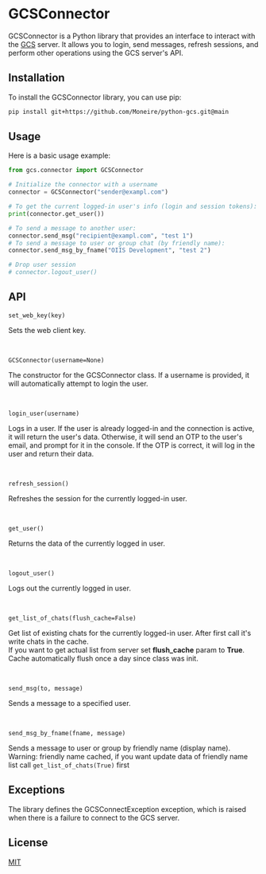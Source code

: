 # GCSConnector
GCSConnector is a Python library that provides an interface to interact with the [GCS](https://armgs.team/) server. It allows you to login, send messages, refresh sessions, and perform other operations using the GCS server's API.

## Installation
To install the GCSConnector library, you can use pip:

```bash
pip install git+https://github.com/Moneire/python-gcs.git@main 
```
## Usage
Here is a basic usage example:

```python
from gcs.connector import GCSConnector

# Initialize the connector with a username
connector = GCSConnector("sender@exampl.com")

# To get the current logged-in user's info (login and session tokens):
print(connector.get_user())

# To send a message to another user:
connector.send_msg("recipient@exampl.com", "test 1")
# To send a message to user or group chat (by friendly name):
connector.send_msg_by_fname("OIIS Development", "test 2")

# Drop user session
# connector.logout_user()

```

## API
```
set_web_key(key)
```
Sets the web client key.  

<br />

```
GCSConnector(username=None)
```
The constructor for the GCSConnector class. If a username is provided, it will automatically attempt to login the user.

<br />


```
login_user(username)
```
Logs in a user. If the user is already logged-in and the connection is active, it will return the user's data. Otherwise, it will send an OTP to the user's email, and prompt for it in the console. If the OTP is correct, it will log in the user and return their data.

<br />

```
refresh_session()
```
Refreshes the session for the currently logged-in user.

<br />

```
get_user()
```
Returns the data of the currently logged in user.

<br />

```
logout_user()
```
Logs out the currently logged in user.

<br />

```
get_list_of_chats(flush_cache=False)
```
Get list of existing chats for the currently logged-in user. 
After first call it's write chats in the cache.<br /> 
If you want to get actual list from server 
set <b>flush_cache</b> param to <b>True</b>.<br />
Cache automatically flush once a day since class was init.

<br />

```
send_msg(to, message)
```
Sends a message to a specified user.

<br />

```
send_msg_by_fname(fname, message)
```
Sends a message to user or group by friendly name (display name). <br />
Warning: friendly name cached, if you want update data of friendly name list
call ```get_list_of_chats(True)``` first
## Exceptions
The library defines the GCSConnectException exception, which is raised when there is a failure to connect to the GCS server.

## License
[MIT](https://choosealicense.com/licenses/mit/)